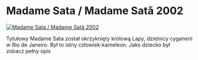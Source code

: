 Madame Sata / Madame Satã 2002 
=============
[![Madame Sata / Madame Satã 2002 ](http://vidos.pl/images/player.gif)](http://vidos.pl/madame-sata-madame-sat-2002)

 Tytułowy Madame Sata został okrzyknięty królową Lapy, dzielnicy cyganerii w Rio de Janeiro. Był to istny człowiek-kameleon. Jako dziecko był zobacz pełny opis
